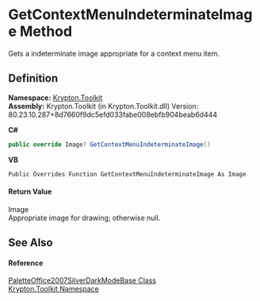 # GetContextMenuIndeterminateImage Method


Gets a indeterminate image appropriate for a context menu item.



## Definition
**Namespace:** <a href="79d2eac2-21f4-54ff-7552-b20c33c30600.md">Krypton.Toolkit</a>  
**Assembly:** Krypton.Toolkit (in Krypton.Toolkit.dll) Version: 80.23.10.287+8d7660f9dc5efd033fabe008ebfb904beab6d444

**C#**
``` C#
public override Image? GetContextMenuIndeterminateImage()
```
**VB**
``` VB
Public Overrides Function GetContextMenuIndeterminateImage As Image
```



#### Return Value
Image  
Appropriate image for drawing; otherwise null.

## See Also


#### Reference
<a href="d9da26a9-5c5b-ab2d-ee73-2641e0b01ee4.md">PaletteOffice2007SilverDarkModeBase Class</a>  
<a href="79d2eac2-21f4-54ff-7552-b20c33c30600.md">Krypton.Toolkit Namespace</a>  
